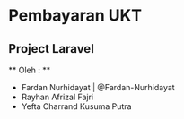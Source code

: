 # Pembayaran UKT

## Project Laravel

** Oleh : **

-   Fardan Nurhidayat | @Fardan-Nurhidayat
-   Rayhan Afrizal Fajri
-   Yefta Charrand Kusuma Putra
